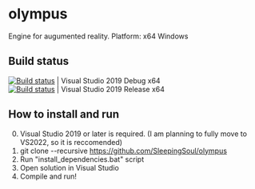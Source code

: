 # olympus
Engine for augumented reality.
Platform: x64 Windows

## Build status
[![Build status](https://ci.appveyor.com/api/projects/status/vfe7dx3e23hv36u3?svg=true)](https://ci.appveyor.com/project/SleepingSoul/olympus-9hnvw) | Visual Studio 2019 Debug x64\
[![Build status](https://ci.appveyor.com/api/projects/status/8g60bsb1gl7i1va5?svg=true)](https://ci.appveyor.com/project/SleepingSoul/olympus) | Visual Studio 2019 Release x64

## How to install and run
0) Visual Studio 2019 or later is required. (I am planning to fully move to VS2022, so it is reccomended)
1) git clone --recursive https://github.com/SleepingSoul/olympus
2) Run "install_dependencies.bat" script
3) Open solution in Visual Studio
4) Compile and run!
